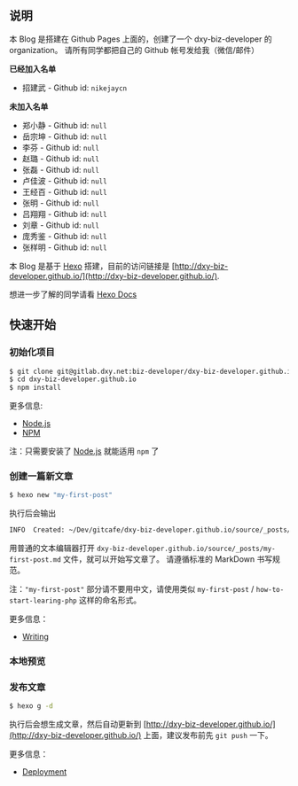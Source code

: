 ## 说明

本 Blog 是搭建在 Github Pages 上面的，创建了一个 dxy-biz-developer 的 organization。
请所有同学都把自己的 Github 帐号发给我（微信/邮件）

**已经加入名单**

- 招建武 - Github id: `nikejaycn`

**未加入名单**

- 郑小静 - Github id: `null`
- 岳宗坤 - Github id: `null`
- 李芬 - Github id: `null`
- 赵璐 - Github id: `null`
- 张磊 - Github id: `null`
- 卢佳波 - Github id: `null`
- 王经百 - Github id: `null`
- 张明 - Github id: `null`
- 吕翔翔 - Github id: `null`
- 刘章 - Github id: `null`
- 庞秀鉴 - Github id: `null`
- 张样明 - Github id: `null`

本 Blog 是基于 [Hexo](http://hexo.io/) 搭建，目前的访问链接是 [http://dxy-biz-developer.github.io/](http://dxy-biz-developer.github.io/).

想进一步了解的同学请看 [Hexo Docs](https://hexo.io/zh-cn/docs/)

## 快速开始

### 初始化项目

``` bash
$ git clone git@gitlab.dxy.net:biz-developer/dxy-biz-developer.github.io.git
$ cd dxy-biz-developer.github.io
$ npm install
```

更多信息:
- [Node.js](https://nodejs.org/en/)
- [NPM](https://www.npmjs.com/)

注：只需要安装了 [Node.js](https://nodejs.org/en/) 就能适用 `npm` 了

### 创建一篇新文章

``` bash
$ hexo new "my-first-post"
```

执行后会输出
``` bash
INFO  Created: ~/Dev/gitcafe/dxy-biz-developer.github.io/source/_posts/my-first-post.md
```

用普通的文本编辑器打开 `dxy-biz-developer.github.io/source/_posts/my-first-post.md` 文件，就可以开始写文章了。
请遵循标准的 MarkDown 书写规范。

注：`"my-first-post"` 部分请不要用中文，请使用类似 `my-first-post` / `how-to-start-learing-php` 这样的命名形式。

更多信息：
- [Writing](https://hexo.io/zh-cn/docs/writing.html)

### 本地预览

### 发布文章

``` bash
$ hexo g -d
```

执行后会想生成文章，然后自动更新到 [http://dxy-biz-developer.github.io/](http://dxy-biz-developer.github.io/) 上面，建议发布前先 `git push` 一下。

更多信息：
- [Deployment](https://hexo.io/zh-cn/docs/deployment.html)
